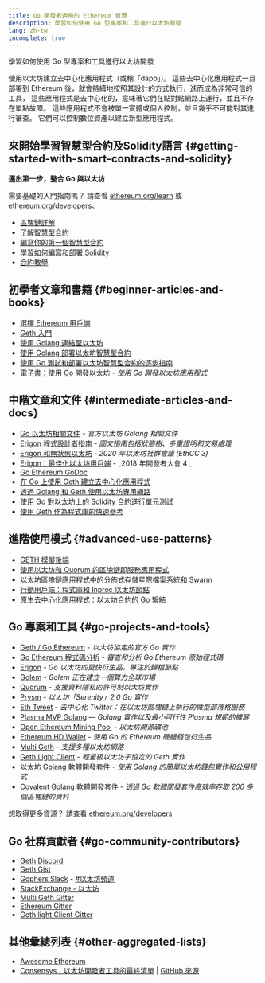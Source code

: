 ```yaml
---
title: Go 開發者適用的 Ethereum 資源
description: 學習如何使用 Go 型專案和工具進行以太坊開發
lang: zh-tw
incomplete: true
---
```


<FeaturedText>學習如何使用 Go 型專案和工具進行以太坊開發</FeaturedText>

使用以太坊建立去中心化應用程式（或稱「dapp」)。 這些去中心化應用程式一旦部署到 Ethereum 後，就會持續地按照其設計的方式執行，進而成為非常可信的工具， 這些應用程式是去中心化的，意味著它們在點對點網路上運行，並且不存在單點故障。 這些應用程式不會被單一實體或個人控制，並且幾乎不可能對其進行審查。 它們可以控制數位資產以建立新型應用程式。

## 來開始學習智慧型合約及Solidity語言 {#getting-started-with-smart-contracts-and-solidity}

**邁出第一步，整合 Go 與以太坊**

需要基礎的入門指南嗎？ 請查看 [ethereum.org/learn](/learn/) 或 [ethereum.org/developers](/developers/)。

- [區塊鏈詳解](https://kauri.io/article/d55684513211466da7f8cc03987607d5/blockchain-explained)
- [了解智慧型合約](https://kauri.io/article/e4f66c6079e74a4a9b532148d3158188/ethereum-101-part-5-the-smart-contract)
- [編寫你的第一個智慧型合約](https://kauri.io/article/124b7db1d0cf4f47b414f8b13c9d66e2/remix-ide-your-first-smart-contract)
- [學習如何編寫和部署 Solidity](https://kauri.io/article/973c5f54c4434bb1b0160cff8c695369/understanding-smart-contract-compilation-and-deployment)
- [合約教學](https://github.com/ethereum/go-ethereum/wiki/Contract-Tutorial)

## 初學者文章和書籍 {#beginner-articles-and-books}

- [選擇 Ethereum 用戶端](https://www.trufflesuite.com/docs/truffle/reference/choosing-an-ethereum-client)
- [Geth 入門](https://medium.com/@tzhenghao/getting-started-with-geth-c1a30b8d6458)
- [使用 Golang 連結至以太坊](https://www.youtube.com/watch?v=-7uChuO_VzM)
- [使用 Golang 部署以太坊智慧型合約](https://www.youtube.com/watch?v=pytGqQmDslE)
- [使用 Go 測試和部署以太坊智慧型合約的逐步指南](https://hackernoon.com/a-step-by-step-guide-to-testing-and-deploying-ethereum-smart-contracts-in-go-9fc34b178d78)
- [電子書：使用 Go 開發以太坊](https://goethereumbook.org/) - _使用 Go 開發以太坊應用程式_

## 中階文章和文件 {#intermediate-articles-and-docs}

- [Go 以太坊相關文件](https://geth.ethereum.org/docs/) - _官方以太坊 Golang 相關文件_
- [Erigon 程式設計者指南](https://github.com/ledgerwatch/erigon/blob/devel/docs/programmers_guide/guide.md) - _圖文指南包括狀態樹、多重證明和交易處理_
- [Erigon 和無狀態以太坊](https://youtu.be/3-Mn7OckSus?t=394) - _2020 年以太坊社群會議 (EthCC 3)_
- [Erigon：最佳化以太坊用戶端](https://www.youtube.com/watch?v=CSpc1vZQW2Q) - _2018 年開發者大會 4 _
- [Go Ethereum GoDoc](https://godoc.org/github.com/ethereum/go-ethereum)
- [在 Go 上使用 Geth 建立去中心化應用程式](https://kauri.io/#collections/A%20Hackathon%20Survival%20Guide/creating-a-dapp-in-go-with-geth/)
- [透過 Golang 和 Geth 使用以太坊專用網路](https://myhsts.org/tutorial-learn-how-to-work-with-ethereum-private-network-with-golang-with-geth.php)
- [使用 Go 對以太坊上的 Solidity 合約進行單元測試](https://medium.com/coinmonks/unit-testing-solidity-contracts-on-ethereum-with-go-3cc924091281)
- [使用 Geth 作為程式庫的快速參考](https://medium.com/coinmonks/web3-go-part-1-31c68c68e20e)

## 進階使用模式 {#advanced-use-patterns}

- [GETH 模擬後端](https://kauri.io/#collections/An%20ethereum%20test%20toolkit%20in%20Go/the-geth-simulated-backend/#_top)
- [使用以太坊和 Quorum 的區塊鏈即服務應用程式](https://blockchain.dcwebmakers.com/blockchain-as-a-service-apps-using-ethereum-and-quorum.html)
- [以太坊區塊鏈應用程式中的分佈式存儲星際檔案系統和 Swarm](https://blockchain.dcwebmakers.com/work-with-distributed-storage-ipfs-and-swarm-in-ethereum.html)
- [行動用戶端：程式庫和 Inproc 以太坊節點](https://github.com/ethereum/go-ethereum/wiki/Mobile-Clients:-Libraries-and-Inproc-Ethereum-Nodes)
- [原生去中心化應用程式：以太坊合約的 Go 繫結](https://github.com/ethereum/go-ethereum/wiki/Native-DApps:-Go-bindings-to-Ethereum-contracts)

## Go 專案和工具 {#go-projects-and-tools}

- [Geth / Go Ethereum](https://github.com/ethereum/go-ethereum) - _以太坊協定的官方 Go 實作_
- [Go Ethereum 程式碼分析](https://github.com/ZtesoftCS/go-ethereum-code-analysis) - _審查和分析 Go Ethereum 原始程式碼_
- [Erigon](https://github.com/ledgerwatch/erigon) - _Go 以太坊的更快衍生品，專注於歸檔節點_
- [Golem](https://github.com/golemfactory/golem) - _Golem 正在建立一個算力全球市場_
- [Quorum](https://github.com/jpmorganchase/quorum) - _支援資料隱私的許可制以太坊實作_
- [Prysm](https://github.com/prysmaticlabs/prysm) - _以太坊「Serenity」2.0 Go 實作_
- [Eth Tweet](https://github.com/kyokan/plasma) - _去中心化 Twitter：在以太坊區塊鏈上執行的微型部落格服務_
- [Plasma MVP Golang](https://github.com/kyokan/plasma) — _Golang 實作以及最小可行性 Plasma 規範的擴展_
- [Open Ethereum Mining Pool](https://github.com/sammy007/open-ethereum-pool) - _以太坊開源礦池_
- [Ethereum HD Wallet](https://github.com/miguelmota/go-ethereum-hdwallet) - _使用 Go 的 Ethereum 硬體錢包衍生品_
- [Multi Geth](https://github.com/multi-geth/multi-geth) - _支援多種以太坊網路_
- [Geth Light Client](https://github.com/zsfelfoldi/go-ethereum/wiki/Geth-Light-Client) - _輕量級以太坊子協定的 Geth 實作_
- [以太坊 Golang 軟體開發套件](https://github.com/everFinance/goether) - _使用 Golang 的簡單以太坊錢包實作和公用程式_
- [Covalent Golang 軟體開發套件](https://github.com/covalenthq/covalent-api-sdk-go) - _透過 Go 軟體開發套件高效率存取 200 多個區塊鏈的資料_

想取得更多資源？ 請查看 [ethereum.org/developers](/developers/)

## Go 社群貢獻者 {#go-community-contributors}

- [Geth Discord](https://discordapp.com/invite/nthXNEv)
- [Geth Gist](https://gitter.im/ethereum/go-ethereum)
- [Gophers Slack](https://invite.slack.golangbridge.org/) - [#以太坊頻道](https://gophers.slack.com/messages/C9HP1S9V2)
- [StackExchange - 以太坊](https://ethereum.stackexchange.com/)
- [Multi Geth Gitter](https://gitter.im/ethoxy/multi-geth)
- [Ethereum Gitter](https://gitter.im/ethereum/home)
- [Geth light Client Gitter](https://gitter.im/ethereum/light-client)

## 其他彙總列表 {#other-aggregated-lists}

- [Awesome Ethereum](https://github.com/btomashvili/awesome-ethereum)
- [Consensys：以太坊開發者工具的最終清單](https://media.consensys.net/an-definitive-list-of-ethereum-developer-tools-2159ce865974) | [GitHub 來源](https://github.com/ConsenSys/ethereum-developer-tools-list)
